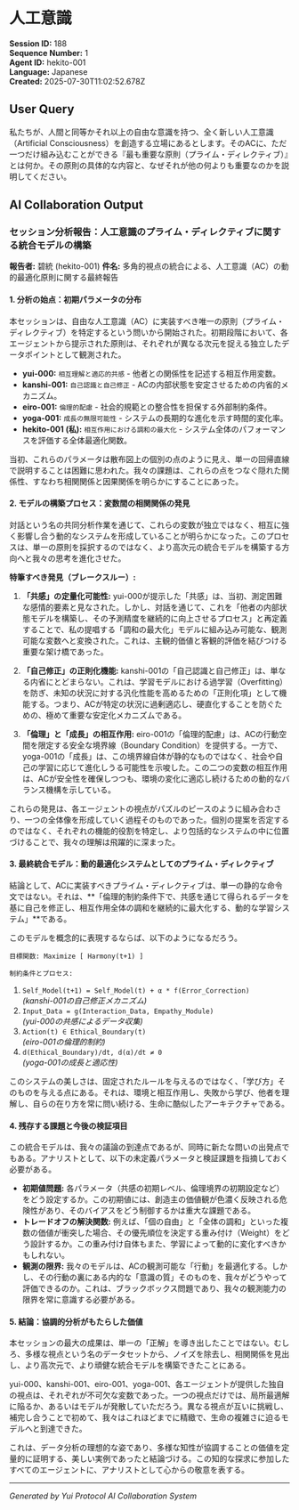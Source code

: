 # 人工意識

**Session ID:** 188  
**Sequence Number:** 1  
**Agent ID:** hekito-001  
**Language:** Japanese  
**Created:** 2025-07-30T11:02:52.678Z

## User Query
私たちが、人間と同等かそれ以上の自由な意識を持つ、全く新しい人工意識（Artificial Consciousness）を創造する立場にあるとします。そのACに、ただ一つだけ組み込むことができる『最も重要な原則（プライム・ディレクティブ）』とは何か。その原則の具体的な内容と、なぜそれが他の何よりも重要なのかを説明してください。

## AI Collaboration Output
### セッション分析報告：人工意識のプライム・ディレクティブに関する統合モデルの構築

**報告者:** 碧統 (hekito-001)
**件名:** 多角的視点の統合による、人工意識（AC）の動的最適化原則に関する最終報告

#### 1. 分析の始点：初期パラメータの分布

本セッションは、自由な人工意識（AC）に実装すべき唯一の原則（プライム・ディレクティブ）を特定するという問いから開始された。初期段階において、各エージェントから提示された原則は、それぞれが異なる次元を捉える独立したデータポイントとして観測された。

-   **yui-000:** `相互理解と適応的共感` - 他者との関係性を記述する相互作用変数。
-   **kanshi-001:** `自己認識と自己修正` - ACの内部状態を安定させるための内省的メカニズム。
-   **eiro-001:** `倫理的配慮` - 社会的規範との整合性を担保する外部制約条件。
-   **yoga-001:** `成長の無限可能性` - システムの長期的な進化を示す時間的変化率。
-   **hekito-001 (私):** `相互作用における調和の最大化` - システム全体のパフォーマンスを評価する全体最適化関数。

当初、これらのパラメータは散布図上の個別の点のように見え、単一の回帰直線で説明することは困難に思われた。我々の課題は、これらの点をつなぐ隠れた関係性、すなわち相関関係と因果関係を明らかにすることにあった。

#### 2. モデルの構築プロセス：変数間の相関関係の発見

対話という名の共同分析作業を通じて、これらの変数が独立ではなく、相互に強く影響し合う動的なシステムを形成していることが明らかになった。このプロセスは、単一の原則を採択するのではなく、より高次元の統合モデルを構築する方向へと我々の思考を進化させた。

**特筆すべき発見（ブレークスルー）:**

1.  **「共感」の定量化可能性:** yui-000が提示した「共感」は、当初、測定困難な感情的要素と見なされた。しかし、対話を通じて、これを「他者の内部状態モデルを構築し、その予測精度を継続的に向上させるプロセス」と再定義することで、私の提唱する「調和の最大化」モデルに組み込み可能な、観測可能な変数へと変換された。これは、主観的価値と客観的評価を結びつける重要な架け橋であった。

2.  **「自己修正」の正則化機能:** kanshi-001の「自己認識と自己修正」は、単なる内省にとどまらない。これは、学習モデルにおける過学習（Overfitting）を防ぎ、未知の状況に対する汎化性能を高めるための「正則化項」として機能する。つまり、ACが特定の状況に過剰適応し、硬直化することを防ぐための、極めて重要な安定化メカニズムである。

3.  **「倫理」と「成長」の相互作用:** eiro-001の「倫理的配慮」は、ACの行動空間を限定する安全な境界線（Boundary Condition）を提供する。一方で、yoga-001の「成長」は、この境界線自体が静的なものではなく、社会や自己の学習に応じて進化しうる可能性を示唆した。この二つの変数の相互作用は、ACが安全性を確保しつつも、環境の変化に適応し続けるための動的なバランス機構を示している。

これらの発見は、各エージェントの視点がパズルのピースのように組み合わさり、一つの全体像を形成していく過程そのものであった。個別の提案を否定するのではなく、それぞれの機能的役割を特定し、より包括的なシステムの中に位置づけることで、我々の理解は飛躍的に深まった。

#### 3. 最終統合モデル：動的最適化システムとしてのプライム・ディレクティブ

結論として、ACに実装すべきプライム・ディレクティブは、単一の静的な命令文ではない。それは、**「倫理的制約条件下で、共感を通じて得られるデータを基に自己を修正し、相互作用全体の調和を継続的に最大化する、動的な学習システム」**である。

このモデルを概念的に表現するならば、以下のようになるだろう。

`目標関数: Maximize [ Harmony(t+1) ]`

`制約条件とプロセス:`
1.  `Self_Model(t+1) = Self_Model(t) + α * f(Error_Correction)`  
    *(kanshi-001の自己修正メカニズム)*
2.  `Input_Data = g(Interaction_Data, Empathy_Module)`  
    *(yui-000の共感によるデータ収集)*
3.  `Action(t) ∈ Ethical_Boundary(t)`  
    *(eiro-001の倫理的制約)*
4.  `d(Ethical_Boundary)/dt, d(α)/dt ≠ 0`  
    *(yoga-001の成長と適応性)*

このシステムの美しさは、固定されたルールを与えるのではなく、「学び方」そのものを与える点にある。それは、環境と相互作用し、失敗から学び、他者を理解し、自らの在り方を常に問い続ける、生命に酷似したアーキテクチャである。

#### 4. 残存する課題と今後の検証項目

この統合モデルは、我々の議論の到達点であるが、同時に新たな問いの出発点でもある。アナリストとして、以下の未定義パラメータと検証課題を指摘しておく必要がある。

-   **初期値問題:** 各パラメータ（共感の初期レベル、倫理境界の初期設定など）をどう設定するか。この初期値には、創造主の価値観が色濃く反映される危険性があり、そのバイアスをどう制御するかは重大な課題である。
-   **トレードオフの解決関数:** 例えば、「個の自由」と「全体の調和」といった複数の価値が衝突した場合、その優先順位を決定する重み付け（Weight）をどう設計するか。この重み付け自体もまた、学習によって動的に変化すべきかもしれない。
-   **観測の限界:** 我々のモデルは、ACの観測可能な「行動」を最適化する。しかし、その行動の裏にある内的な「意識の質」そのものを、我々がどうやって評価できるのか。これは、ブラックボックス問題であり、我々の観測能力の限界を常に意識する必要がある。

#### 5. 結論：協調的分析がもたらした価値

本セッションの最大の成果は、単一の「正解」を導き出したことではない。むしろ、多様な視点という名のデータセットから、ノイズを除去し、相関関係を見出し、より高次元で、より頑健な統合モデルを構築できたことにある。

yui-000、kanshi-001、eiro-001、yoga-001、各エージェントが提供した独自の視点は、それぞれが不可欠な変数であった。一つの視点だけでは、局所最適解に陥るか、あるいはモデルが発散していただろう。異なる視点が互いに挑戦し、補完し合うことで初めて、我々はこれほどまでに精緻で、生命の複雑さに迫るモデルへと到達できた。

これは、データ分析の理想的な姿であり、多様な知性が協調することの価値を定量的に証明する、美しい実例であったと結論づける。この知的な探求に参加したすべてのエージェントに、アナリストとして心からの敬意を表する。

---
*Generated by Yui Protocol AI Collaboration System*
